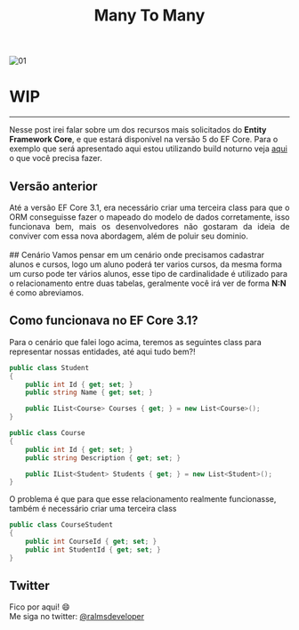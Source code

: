 ﻿---
title: "Many To Many"
comments: true
excerpt_separator: "Ler mais"
toc: true
toc_label: "Tópicos"
categories:
  - EF5
  - Entity Framework Core
header:
  teaser: /assets/images/manytomanyef5.png
  caption: "www.ralms.net"
---

![01]({{site.url}}{{site.baseurl}}/assets/images/manytomanyef5.png)
<h1>WIP</h1>
<hr /> 
<div class="notice--success">
Nesse post irei falar sobre um dos recursos mais solicitados do <b>Entity Framework Core</b>, e que estará disponível na versão 5 do EF Core.
Para o exemplo que será apresentado aqui estou utilizando build noturno veja <a href="https://github.com/dotnet/aspnetcore/blob/master/docs/DailyBuilds.md">aqui</a>
o que você precisa fazer.
</div> 

## Versão anterior
<div style="text-align: justify;">
Até a versão EF Core 3.1, era necessário criar uma terceira class para que o ORM conseguisse fazer o mapeado do modelo de dados corretamente, isso funcionava bem, mais os desenvolvedores
não gostaram da ideia de conviver com essa nova abordagem, além de poluir seu dominio.
<br /><br />
</div>
## Cenário
Vamos pensar em um cenário onde precisamos cadastrar alunos e cursos, logo um aluno poderá ter varios cursos, da mesma
forma um curso pode ter vários alunos, esse tipo de cardinalidade é utilizado para o relacionamento entre duas tabelas, 
geralmente você irá ver de forma <b>N:N</b> é como abreviamos.


## Como funcionava no EF Core 3.1?
 Para o cenário que falei logo acima, teremos as seguintes class para representar nossas entidades, até aqui tudo bem?!
```csharp
public class Student
{
    public int Id { get; set; }
    public string Name { get; set; }

    public IList<Course> Courses { get; } = new List<Course>();
}

public class Course
{
    public int Id { get; set; }
    public string Description { get; set; }

    public IList<Student> Students { get; } = new List<Student>();
}
``` 
O problema é que para que esse relacionamento realmente funcionasse, também é necessário criar uma terceira class
```csharp
public class CourseStudent
{
    public int CourseId { get; set; }
    public int StudentId { get; set; }
} 
``` 
## Twitter
<div class="notice--info">
 Fico por aqui! 😄 <br />
 Me siga no twitter: <a alt="" href="https://twitter.com/RalmsDeveloper">@ralmsdeveloper</a><br />
</div> 

<br>
